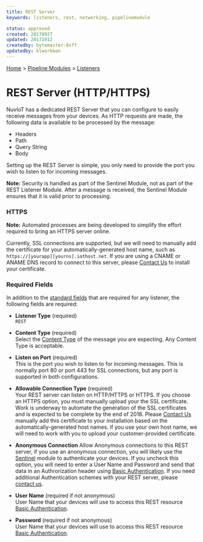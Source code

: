 ```yaml
---
title: REST Server
keywords: listeners, rest, networking, pipelinemodule

status: approved
created: 20170927
updated: 20171012
createdby: bytemaster-0xff
updatedby: klworkman
---
```

[Home](../../Index.md) > [Pipeline Modules](../Index.md) > [Listeners](../Listener.md)

# REST Server (HTTP/HTTPS)

NuvIoT has a dedicated REST Server that you can configure to easily receive messages from your devices.  As HTTP requests are made, the following 
data is available to be processed by the message:
* Headers 
* Path
* Query String
* Body

Setting up the REST Server is simple, you only need to provide the port you wish to listen to for incoming messages. 

**Note:** Security is handled as part of the Sentinel Module, not as part of the REST Listener Module.  After a message is received, the Sentinel Module
ensures that it is valid prior to processing.

### HTTPS

**Note:** Automated processes are being developed to simplify the effort required to bring an HTTPS server online.

Currently, SSL connections are supported, but we will need to manually add the certificate for your automatically-generated host name, such as `https://[yourapp][yourns].iothost.net`.  If you 
are using a CNAME or ANAME DNS record to connect to this server, please [Contact Us](http://support.nuviot.com/contactus?source=restsslcert) to install your certificate.  


### Required Fields

In addition to the [standard fields](../../Topics/StandardFields.md) that are required for any listener, the following fields are required:

* **Listener Type** (required)     
`REST`

* **Content Type** (required)    
Select the [Content Type](../../Messaging/ContentTypes.md) of the message you are expecting. Any Content Type is acceptable.

* **Listen on Port** (required)     
This is the port you wish to listen to for incoming messages.  This is normally port 80 or port 443 for SSL connections, but any port is supported in both configurations.

* **Allowable Connection Type** (required)   
Your REST server can listen on HTTP/HTTPS or HTTPS.  If you choose an HTTPS option, you must manually upload your the SSL certificate.  
Work is underway to automate the generation of the SSL certificates and is expected to be complete by the end of 2018.
Please [Contact Us](http://support.nuviot.com/contactus?source=restsslcert) manually add this certificate to your installation based on the automatically-generated host names.
if you use your own host name, we will need to work with you to upload your customer-provided certificate.

* **Anonymous Connection**
Allow Anonymous connections to this REST server, if you use an anonymous connection, you will likely use the [Sentinel](../../PipelineModules/Sentinel.md) module to authenticate your devices.
If you uncheck this option, you will need to enter a User Name and Password and send that data in an Authrorization header using [Basic Authentication](https://en.wikipedia.org/wiki/Basic_access_authentication).  If you need
additional Authentication schemes with your REST server, please [contact us](http://support.nuviot.com/contactus?source=restauthscheme).

* **User Name**  (required if not anonymous)     
User Name that your devices will use to access this REST resource  [Basic Authentication](https://en.wikipedia.org/wiki/Basic_access_authentication).

* **Password** (required if not anonymous)      
User Name that your devices will use to access this REST resource  [Basic Authentication](https://en.wikipedia.org/wiki/Basic_access_authentication).

